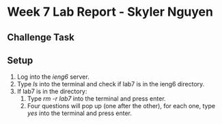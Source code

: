 # **Week 7 Lab Report - Skyler Nguyen**

## Challenge Task

## Setup

1. Log into the *ieng6* server.
2. Type *ls* into the terminal and check if lab7 is in the ieng6 directory.
3. If lab7 is in the directory:
   1. Type *rm -r lab7* into the terminal and press enter.
   2. Four questions will pop up (one after the other), for each one, type *yes* into the terminal and press enter.
